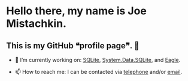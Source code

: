 # Hello there, my name is Joe Mistachkin.

## This is my GitHub ❝profile page❞. 👋

- 🔭 I’m currently working on: [SQLite](https://www.sqlite.org/), [System.Data.SQLite](https://system.data.sqlite.org/), and [Eagle](https://eagle.to/).

- 📫 How to reach me: I can be contacted via [telephone](https://www.mistachkin.com/) and/or [email](https://www.mistachkin.com/).
